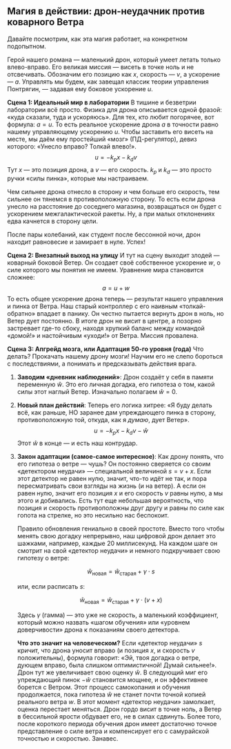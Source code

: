 ## Магия в действии: дрон-неудачник против коварного Ветра
Давайте посмотрим, как эта магия работает, на конкретном подопытном.

Герой нашего романа — маленький дрон, который умеет летать только влево-вправо. Его великая миссия — висеть в точке ноль и не отсвечивать. Обозначим его позицию как $x$, скорость — $v$, а ускорение — $a$. Управлять мы будем, как завещал классик теории управления Понтрягин, — задавая ему боковое ускорение $u$.

**Сцена 1: Идеальный мир в лаборатории**
В тишине и безветрии лаборатории всё просто. Физика для дрона описывается одной фразой: «куда сказали, туда и ускоряюсь». Для тех, кто любит погорячее, вот формула: $a = u$. То есть реальное ускорение дрона $a$ в точности равно нашему управляющему ускорению $u$.
Чтобы заставить его висеть на месте, мы даём ему простейший «мозг» (ПД-регулятор), девиз которого: «Унесло вправо? Толкай влево!».
$$ u = -k_p x - k_d v $$
Тут $x$ — это позиция дрона, а $v$ — его скорость. $k_p$ и $k_d$ — это просто ручки «силы пинка», которые мы настраиваем. 

Чем сильнее дрона отнесло в сторону и чем больше его скорость, тем сильнее он тянемся в противоположную сторону. То есть если дрона унесло на расстояние до соседнего магазина, возвращаться он будет с ускорением межгалактической ракеты. Ну, а при малых отклонениях едва качнется в сторону цели. 

После пары колебаний, как студент после бессонной ночи, дрон находит равновесие и замирает в нуле. Успех!


**Сцена 2: Внезапный выход на улицу**
И тут на сцену выходит злодей — коварный боковой Ветер. Он создает своё собственное ускорение $w$, о силе которого мы понятия не имеем. Уравнение мира становится сложнее:
$$ a = u + w $$
То есть общее ускорение дрона теперь — результат нашего управления и пинка от Ветра. 
Наш старый контроллер с его наивным «толкай-обратно» впадает в панику. Он честно пытается вернуть дрон в ноль, но Ветер дует постоянно. В итоге дрон не висит в центре, а позорно застревает где-то сбоку, находя хрупкий баланс между командой «домой!» и настойчивым «уходи!» от Ветра. Миссия провалена.

**Сцена 3: Апгрейд мозга, или Адаптация 50-го уровня (года)**
Что делать? Прокачать нашему дрону мозги! Научим его не слепо бороться с последствиями, а понимать и предсказывать действия врага.

1.  **Заводим «дневник наблюдений»**: Дрон создаёт у себя в памяти переменную $\hat{w}$. Это его личная догадка, его гипотеза о том, какой силы этот наглый Ветер. Изначально полагаем $\hat{w}=0$.
2.  **Новый план действий**: Теперь его логика хитрее: «Я буду делать всё, как раньше, НО заранее дам упреждающего пинка в сторону, противоположную той, откуда, как я *думаю*, дует Ветер».
    $$ u = -k_p x - k_d v - \hat{w} $$
    Этот $\hat{w}$ в конце — и есть наш контрудар.
3.  **Закон адаптации (самое-самое интересное)**: Как дрону понять, что его гипотеза о ветре — чушь? Он постоянно сверяется со своим «детектором неудачи» — специальной величиной $s = v + x$. Если этот детектор не равен нулю, значит, что-то идёт не так, и пора пересматривать свои взгляды на жизнь (и на ветер). А если он равен нулю, значит его позиция $x$ и его скорость $v$ равны нулю, а мы этого и добивались. Есть тут еще небольшая вероятность, что позиция и скорость противоположны друг другу и равны по силе как гопота на стрелке, но это несильно нас беспокоит. 

    Правило обновления гениально в своей простоте. Вместо того чтобы менять свою догадку непрерывно, наш цифровой дрон делает это шажками, например, каждые 20 миллисекунд. На каждом шаге он смотрит на свой «детектор неудачи» и немного подкручивает свою гипотезу о ветре:

    $$ \hat{w}_{\text{новая}} = \hat{w}_{\text{старая}} + \gamma \cdot s $$
    
    или, если расписать $s$:
    
    $$ \hat{w}_{\text{новая}} = \hat{w}_{\text{старая}} + \gamma \cdot (v + x) $$

    Здесь $\gamma$ (гамма) — это уже не скорость, а маленький коэффициент, который можно назвать «шагом обучения» или «уровнем доверчивости» дрона к показаниям своего детектора.

    **Что это значит на человеческом?**
    Если «детектор неудачи» $s$ кричит, что дрона уносит вправо (и позиция $x$, и скорость $v$ положительны), формула говорит: «Эй, твоя догадка о ветре, дующем вправо, была слишком оптимистичной! Думай сильнее!». Дрон тут же увеличивает свою оценку $\hat{w}$. В следующий миг его упреждающий пинок $-\hat{w}$ становится мощнее, и он эффективнее борется с Ветром.
    Этот процесс самокопания и обучения продолжается, пока гипотеза $\hat{w}$ не станет почти точной копией реального ветра $w$. В этот момент «детектор неудачи» замолкает, оценка перестает меняться. Дрон гордо висит в точке ноль, а Ветер в бессильной ярости обдувает его, не в силах сдвинуть. Более того, после короткого периода обучения дрон имеет достаточно точное представление о силе ветра и компенсирует его с самурайской точностью и скоростью. Занавес. 